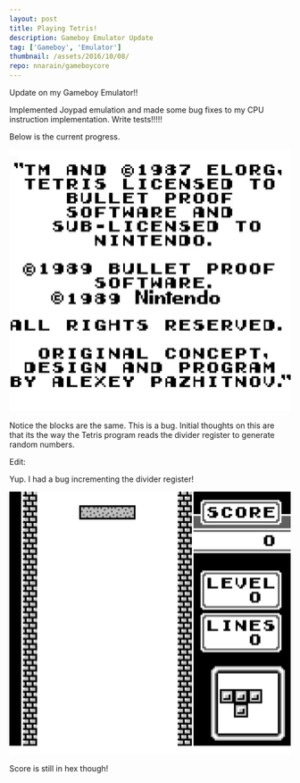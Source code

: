 ```yaml
---
layout: post
title: Playing Tetris!
description: Gameboy Emulator Update
tag: ['Gameboy', 'Emulator']
thumbnail: /assets/2016/10/08/
repo: nnarain/gameboycore
---
```


Update on my Gameboy Emulator!!

Implemented Joypad emulation and made some bug fixes to my CPU instruction implementation. Write tests!!!!!

Below is the current progress.

![Image not found!](/assets/2016/10/08/playtetris.gif)

Notice the blocks are the same. This is a bug. Initial thoughts on this are that its the way the Tetris program reads the divider register to generate random numbers.


Edit:

Yup. I had a bug incrementing the divider register!

![Image not found!](/assets/2016/10/08/playtetris2.gif)


Score is still in hex though!
